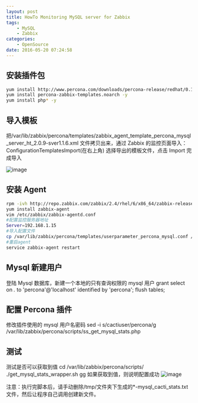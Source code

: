 ```yaml
---
layout: post
title: HowTo Monitoring MySQL server for Zabbix
tags: 
    - MySQL
    - Zabbix
categories: 
    - OpenSource
date: 2016-05-20 07:24:58
---
```


## 安装插件包

```bash
yum install http://www.percona.com/downloads/percona-release/redhat/0.1-3/percona-release-0.1-3.noarch.rpm -y
yum install percona-zabbix-templates.noarch -y
yum install php* -y
```

## 导入模板

把/var/lib/zabbix/percona/templates/zabbix_agent_template_percona_mysql_server_ht_2.0.9-sver1.1.6.xml 文件拷贝出来，通过 Zabbix 的监控页面导入：
ConfigurationTemplatesImport(在右上角)
选择导出的模板文件，点击 Import 完成导入

![image](http://samzong.oss-cn-shenzhen.aliyuncs.com/2016/05/zabbix-mysql01.png)

## 安装 Agent

```bash
rpm -ivh http://repo.zabbix.com/zabbix/2.4/rhel/6/x86_64/zabbix-release-2.4-1.el6.noarch.rpm
yum install zabbix-agent
vim /etc/zabbix/zabbix-agentd.conf
#配置监控服务器地址
Server=192.168.1.15
#导入配置文件
cp /var/lib/zabbix/percona/templates/userparameter_percona_mysql.conf /etc/zabbix/zabbix_agentd.d/
#重启agent
service zabbix-agent restart

```

## Mysql 新建用户

登陆 Mysql 数据库，新建一个本地的只有查询权限的 mysql 用户
grant select on *.* to 'percona'@'localhost' identified by 'percona';
flush tables;

## 配置 Percona 插件

修改插件使用的 mysql 用户名密码
sed -i s/cactiuser/percona/g /var/lib/zabbix/percona/scripts/ss_get_mysql_stats.php

## 测试

测试是否可以获取到值
cd /var/lib/zabbix/percona/scripts/
./get_mysql_stats_wrapper.sh gg
如果获取到值，则说明配置成功
![image](http://samzong.oss-cn-shenzhen.aliyuncs.com/2016/05/zabbix-mysql02.png)

注意：执行完脚本后，请手动删除/tmp/文件夹下生成的*-mysql_cacti_stats.txt 文件，然后让程序自己调用创建新文件。
